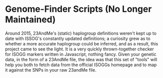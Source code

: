 Genome-Finder Scripts (No Longer Maintained)
============

Around 2015, 23AndMe's (static) haplogroup definitions weren't kept up to date with  ISSOG's constantly updated definitions; a curiosity grew as to whether a more accurate haplogroup could be inferred, and as a result,  this project came to see the light. It is a very quickly thrown-together checker for ISOGG markers written in Javascript, nothing fancy. Given your genetic data, in the form of a 23AndMe file,  the idea was that this set of "tools" will help you both to fetch data from the official ISOGGs homepage and to map it against the SNPs in your raw 23andMe file. 
